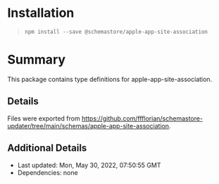 # Installation
> `npm install --save @schemastore/apple-app-site-association`

# Summary
This package contains type definitions for apple-app-site-association.

## Details
Files were exported from https://github.com/ffflorian/schemastore-updater/tree/main/schemas/apple-app-site-association.

## Additional Details
* Last updated: Mon, May 30, 2022, 07:50:55 GMT
* Dependencies: none
